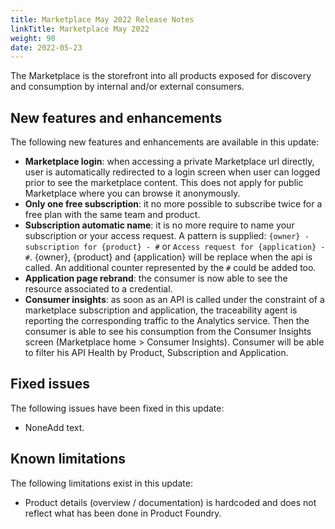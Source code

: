 ```yaml
---
title: Marketplace May 2022 Release Notes
linkTitle: Marketplace May 2022
weight: 90
date: 2022-05-23
---
```


The Marketplace is the storefront into all products exposed for discovery and consumption by internal and/or external consumers.

## New features and enhancements

The following new features and enhancements are available in this update:

* **Marketplace login**: when accessing a private Marketplace url directly, user is automatically redirected to a login screen when user can logged prior to see the marketplace content. This does not apply for public Marketplace where you can browse it anonymously.
* **Only one free subscription**: it no more possible to subscribe twice for a free plan with the same team and product.
* **Subscription automatic name**: it is no more require to name your subscription or your access request. A pattern is supplied: `{owner} - subscription for {product} - #` or `Access request for {application} - #`. {owner}, {product} and {application} will be replace when the api is called. An additional counter represented by the `#` could be added too.
* **Application page rebrand**: the consumer is now able to see the resource associated to a credential.
* **Consumer insights**: as soon as an API is called under the constraint of a marketplace subscription and application, the traceability agent is reporting the corresponding traffic to the Analytics service. Then the consumer is able to see his consumption from the Consumer Insights screen (Marketplace home > Consumer Insights). Consumer will be able to filter his API Health by Product, Subscription and Application.

## Fixed issues

The following issues have been fixed in this update:

* NoneAdd text.

## Known limitations

The following limitations exist in this update:

* Product details (overview / documentation) is hardcoded and does not reflect what has been done in Product Foundry.
